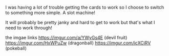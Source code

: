 I was having a lot of trouble getting the cards to work so I choose to switch to something more simple. A slot machine!

It will probably be pretty janky and hard to get to work but that's what I need to work through!

the imgae links
https://imgur.com/a/YWyGs4E (devil fruit)
https://imgur.com/HxWPuZw (dragonball)
https://imgur.com/icXCiRV (pokeball)